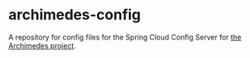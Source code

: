 # archimedes-config

A repository for config files for the Spring Cloud Config Server for [the Archimedes project](https://github.com/stankovictab/internship-projects/tree/main/archimedes).
